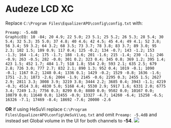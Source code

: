 # Audeze LCD XC
Replace `C:\Program Files\EqualizerAPO\config\config.txt` with:
```
Preamp: -5.4dB
GraphicEQ: 10 -84; 20 4.9; 22 5.0; 23 5.1; 25 5.2; 26 5.3; 28 5.4; 30 5.4; 32 5.3; 35 5.0; 37 4.8; 40 4.6; 42 4.5; 45 4.4; 49 4.1; 52 3.8; 56 3.4; 59 3.2; 64 3.2; 68 3.5; 73 3.7; 78 3.8; 83 3.7; 89 3.0; 95 2.3; 102 1.5; 109 0.9; 117 0.4; 125 -0.2; 134 -0.7; 143 -1.2; 153 -1.3; 164 -1.4; 175 -1.7; 188 -1.6; 201 -1.6; 215 -1.4; 230 -1.1; 246 -0.9; 263 -0.5; 282 -0.0; 301 0.2; 323 0.4; 345 0.8; 369 1.2; 395 1.4; 423 1.5; 452 1.7; 484 1.7; 518 1.8; 554 2.0; 593 2.1; 635 2.5; 679 2.8; 726 3.0; 777 2.7; 832 2.1; 890 1.3; 952 0.4; 1019 -0.1; 1090 -0.1; 1167 0.2; 1248 0.4; 1336 0.1; 1429 -0.2; 1529 -0.8; 1636 -1.6; 1751 -2.3; 1873 -2.6; 2004 -1.9; 2145 -0.6; 2295 0.3; 2455 1.5; 2627 2.9; 2811 3.3; 3008 3.9; 3219 3.8; 3444 2.2; 3685 0.4; 3943 -1.1; 4219 -0.3; 4514 3.8; 4830 5.0; 5168 4.4; 5530 2.9; 5917 1.6; 6331 2.0; 6775 3.4; 7249 1.3; 7756 0.3; 8299 0.0; 8880 0.0; 9502 0.0; 10167 0.0; 10879 0.0; 11640 0.0; 12455 -0.9; 13327 -4.7; 14260 -6.4; 15258 -6.5; 16326 -7.1; 17469 -8.4; 18692 -7.6; 20000 -2.6
```
**OR** if using HeSuVi replace `C:\Program Files\EqualizerAPO\config\HeSuVi\eq.txt` and omit `Preamp: -5.4dB` and instead set Global volume in the UI for both channels to **-54**.
![](https://raw.githubusercontent.com/jaakkopasanen/AutoEq/master/results/Sonoma%20Model%20One/innerfidelity/onear/Audeze%20LCD%20XC/Audeze%20LCD%20XC.png)